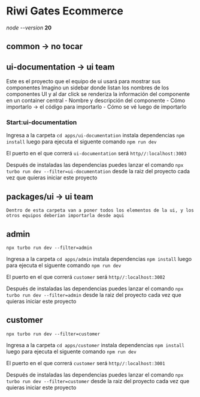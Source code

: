 # Riwi Gates Ecommerce
*node --version* **20** 

## common -> no tocar


## ui-documentation -> ui team
Este es el proyecto que el equipo de ui usará para mostrar sus componentes
Imagino un sidebar donde listan los nombres de los componentes UI y al dar click
se renderiza la información del componente en un container central
    - Nombre y descripción del componente
    - Cómo importarlo -> el código para importarlo
    - Cómo se vé luego de importarlo


### Start:ui-documentation

Ingresa a la carpeta ```cd apps/ui-documentation``` instala dependencias ```npm install``` luego para ejecuta el siguente comando ```npm run dev```

El puerto en el que correrá ```ui-documentation``` será 
```http//:localhost:3003```

Después de instaladas las dependencias puedes lanzar el comando ```npx turbo run dev --filter=ui-documentation```
desde la raiz del proyecto cada vez que quieras iniciar este proyecto

## packages/ui -> ui team
    Dentro de esta carpeta van a poner todos los elementos de la ui, y los otros equipos deberían importarla desde aqui
    
    
## admin
```npx turbo run dev --filter=admin```

Ingresa a la carpeta ```cd apps/admin``` instala dependencias ```npm install``` luego para ejecuta el siguente comando ```npm run dev```

El puerto en el que correrá ```customer``` será 
```http//:localhost:3002```

Después de instaladas las dependencias puedes lanzar el comando ```npx turbo run dev --filter=admin```
desde la raiz del proyecto cada vez que quieras iniciar este proyecto

## customer

```npx turbo run dev --filter=customer```

Ingresa a la carpeta ```cd apps/customer``` instala dependencias ```npm install``` luego para ejecuta el siguente comando ```npm run dev```

El puerto en el que correrá ```customer``` será 
```http//:localhost:3001```

Después de instaladas las dependencias puedes lanzar el comando ```npx turbo run dev --filter=customer```
desde la raiz del proyecto cada vez que quieras iniciar este proyecto
